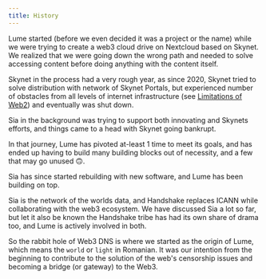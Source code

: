 ```yaml
---
title: History
---
```


Lume started (before we even decided it was a project or the name) while we were trying to create a web3 cloud drive on Nextcloud based on Skynet. We realized that we were going down the wrong path and needed to solve accessing content before doing anything with the content itself.

Skynet in the process had a very rough year, as since 2020, Skynet tried to solve distribution with network of Skynet Portals, but experienced number of obstacles from all levels of internet infrastructure (see [Limitations of Web2](web2-limits.md)) and eventually was shut down.

Sia in the background was trying to support both innovating and Skynets efforts, and things came to a head with Skynet going bankrupt.

In that journey, Lume has pivoted at-least 1 time to meet its goals, and has ended up having to build many building blocks out of necessity, and a few that may go unused 🙃.

Sia has since started rebuilding with new software, and Lume has been building on top.

Sia is the network of the worlds data, and Handshake replaces ICANN while collaborating with the web3 ecosystem. We have discussed Sia a lot so far, but let it also be known the Handshake tribe has had its own share of drama too, and Lume is actively involved in both.

So the rabbit hole of Web3 DNS is where we started as the origin of Lume, which means the `world` or `light` in Romanian. It was our intention from the beginning to contribute to the solution of the web's censorship issues and becoming a bridge (or gateway) to the Web3.

